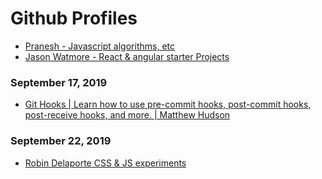 # Github Profiles

* [Pranesh - Javascript algorithms, etc](https://github.com/pranesh239)
* [Jason Watmore - React & angular starter Projects](https://github.com/cornflourblue)

### September 17, 2019 
- [Git Hooks | Learn how to use pre-commit hooks, post-commit hooks, post-receive hooks, and more. | Matthew Hudson](https://githooks.com/) 

### September 22, 2019
- [Robin Delaporte CSS & JS experiments](https://github.com/robin-dela/)